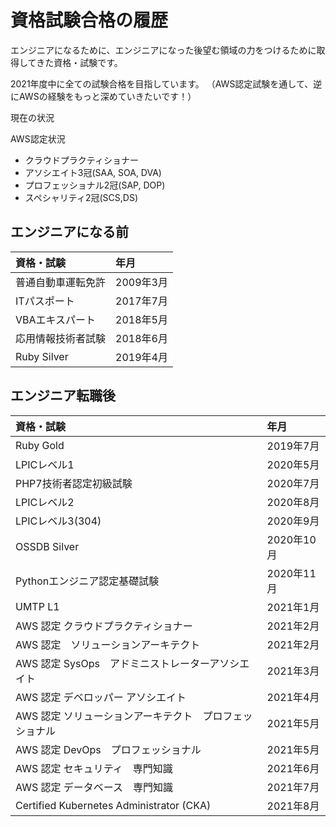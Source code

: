 # 資格試験合格の履歴

エンジニアになるために、エンジニアになった後望む領域の力をつけるために取得してきた資格・試験です。

2021年度中に全ての試験合格を目指しています。
（AWS認定試験を通して、逆にAWSの経験をもっと深めていきたいです！）

現在の状況

AWS認定状況
- クラウドプラクティショナー
- アソシエイト3冠(SAA, SOA, DVA)
- プロフェッショナル2冠(SAP, DOP)
- スペシャリティ2冠(SCS,DS)


## エンジニアになる前

|資格・試験|年月|
|:----|:----|
|普通自動車運転免許|2009年3月|
|ITパスポート|2017年7月|
|VBAエキスパート|2018年5月|
|応用情報技術者試験|2018年6月|
|Ruby Silver|2019年4月|

## エンジニア転職後

|資格・試験|年月|
|:----|:----|
|Ruby Gold|2019年7月|
|LPICレベル1|2020年5月|
|PHP7技術者認定初級試験|2020年7月|
|LPICレベル2|2020年8月|
|LPICレベル3(304)|2020年9月|
|OSSDB Silver|2020年10月|
|Pythonエンジニア認定基礎試験|2020年11月|
|UMTP L1|2021年1月|
|AWS 認定 クラウドプラクティショナー|2021年2月|
|AWS 認定　ソリューションアーキテクト|2021年2月|
|AWS 認定 SysOps　アドミニストレーターアソシエイト|2021年3月|
|AWS 認定 デベロッパー アソシエイト|2021年4月|
|AWS 認定 ソリューションアーキテクト　プロフェッショナル|2021年5月|
|AWS 認定 DevOps　プロフェッショナル|2021年5月|
|AWS 認定 セキュリティ　専門知識|2021年6月|
|AWS 認定 データベース　専門知識|2021年7月|
|Certified Kubernetes Administrator (CKA)|2021年8月|
